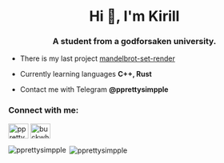 <h1 align="center">Hi 👋, I'm Kirill</h1>
<h3 align="center">A student from a godforsaken university.</h3>

- There is my last project [mandelbrot-set-render](https://github.com/pprettysimpple/mandelbrot)

- Currently learning languages **C++, Rust**

- Contact me with Telegram **@pprettysimpple**

<h3 align="left">Connect with me:</h3>
<p align="left">
<a href="https://instagram.com/pprettysimpple" target="blank"><img align="center" src="https://raw.githubusercontent.com/rahuldkjain/github-profile-readme-generator/master/src/images/icons/Social/instagram.svg" alt="pprettysimpple" height="30" width="40" /></a>
<a href="https://codeforces.com/profile/buckwheat" target="blank"><img align="center" src="https://raw.githubusercontent.com/rahuldkjain/github-profile-readme-generator/master/src/images/icons/Social/codeforces.svg" alt="buckwheat" height="30" width="40" /></a>
</p>

<p><img align="left" src="https://github-readme-stats.vercel.app/api/top-langs?username=pprettysimpple&show_icons=true&theme=dark&hide_border=true&locale=en&layout=compact" alt="pprettysimpple" /></p>

<p>&nbsp;<img align="center" src="https://github-readme-stats.vercel.app/api?username=pprettysimpple&show_icons=true&theme=dark&hide_border=true&locale=en" alt="pprettysimpple" /></p>
